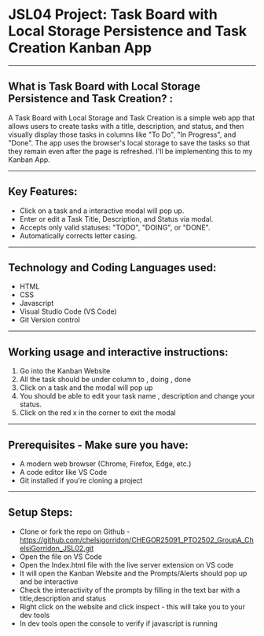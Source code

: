 # JSL04 Project: Task Board with Local Storage Persistence and Task Creation Kanban App 

---

## What is Task Board with Local Storage Persistence and Task Creation? :
A Task Board with Local Storage and Task Creation is a simple web app that allows users to create tasks with a title, description, and status, and then visually display those tasks in columns like "To Do", "In Progress", and "Done". The app uses the browser's local storage to save the tasks so that they remain even after the page is refreshed. I'll be implementing this to my Kanban App. 

---

## Key Features:

- Click on a task and a interactive modal will pop up. 
- Enter or edit a Task Title, Description, and Status via modal.
- Accepts only valid statuses: "TODO", "DOING", or "DONE".
- Automatically corrects letter casing.

--- 

## Technology and Coding Languages used:

- HTML
- CSS
- Javascript
- Visual Studio Code (VS Code)
- Git Version control

---

## Working usage and interactive instructions:

1. Go into the Kanban Website
2. All the task should be under column to , doing , done
3. Click on a task and the modal will pop up 
6. You should be able to edit your task name , description and change your status. 
7. Click on the red x in the corner to exit the modal 


---

## Prerequisites - Make sure you have:

- A modern web browser (Chrome, Firefox, Edge, etc.)
- A code editor like VS Code
- Git installed if you're cloning a project

--- 

## Setup Steps:

- Clone or fork the repo on Github - https://github.com/chelsigorridon/CHEGOR25091_PTO2502_GroupA_ChelsiGorridon_JSL02.git
- Open the file on VS Code
- Open the Index.html file with the live server extension on VS code
- It will open the Kanban Website and the Prompts/Alerts should pop up and be interactive
- Check the interactivity of the prompts by filling in the text bar with a title,description and status
- Right click on the website and click inspect - this will take you to your dev tools
- In dev tools open the console to verify if javascript is running
